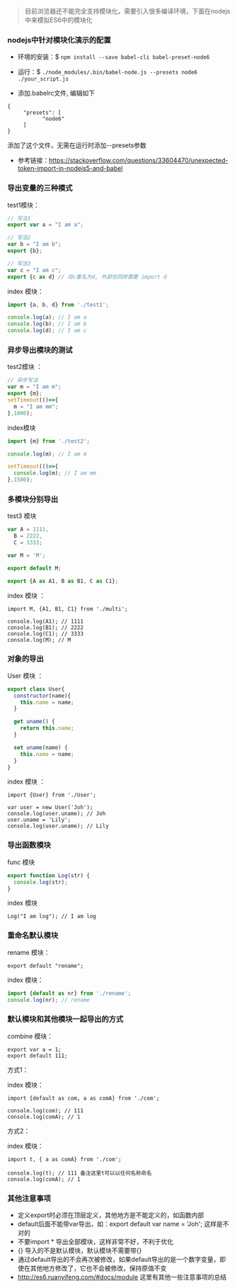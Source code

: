> 目前浏览器还不能完全支持模块化，需要引入很多编译环境，下面在nodejs中来模拟ES6中的模块化

### nodejs中针对模块化演示的配置

- 环境的安装：$ `npm install --save babel-cli babel-preset-node6`

- 运行：$ `./node_modules/.bin/babel-node.js --presets node6 ./your_script.js`

- 添加.babelrc文件, 编辑如下
 ```
{
	  "presets": [
		    "node6"
	  ]
}
 ```
 添加了这个文件，无需在运行时添加--presets参数

- 参考链接：https://stackoverflow.com/questions/33604470/unexpected-token-import-in-nodejs5-and-babel

### 导出变量的三种模式

test1模块：
```javascript
// 写法1
export var a = "I am a";

// 写法2
var b = "I am b";
export {b};

// 写法3
var c = "I am c";
export {c as d} // 将c重名为d, 外部也同样需要 import d
```

index 模块：

```javascript
import {a, b, d} from './test1'; 

console.log(a); // I am a
console.log(b); // I am b
console.log(d); // I am c
```

### 异步导出模块的测试

test2模块 ： 
```javascript
// 异步写法
var m = "I am m";
export {m};
setTimeout(()=>{
  m = "I am mm";
},1000);

```

index模块

```javascript
import {m} from './test2'; 

console.log(m); // I am m

setTimeout(()=>{
  console.log(m); // I am mm
},1500);
```

### 多模块分别导出

test3 模块
```javascript
var A = 1111,
  B = 2222,
  C = 3333;

var M = 'M';

export default M;

export {A as A1, B as B1, C as C1};
```

index 模块 ：

```
import M, {A1, B1, C1} from './multi'; 

console.log(A1); // 1111
console.log(B1); // 2222
console.log(C1); // 3333
console.log(M); // M
```

### 对象的导出

User 模块 ：

```javascript
export class User{
  constructor(name){
    this.name = name;
  }

  get uname() {
    return this.name;
  }

  set uname(name) {
    this.name = name;
  }
}
```

index 模块 ：

```
import {User} from './User'; 

var user = new User('Joh');
console.log(user.uname); // Joh
user.uname = 'Lily';
console.log(user.uname); // Lily

```

### 导出函数模块

func 模块

```javascript
export function Log(str) {
  console.log(str); 
}
```

index 模块

```
Log("I am log"); // I am log
```

### 重命名默认模块

rename 模块：
```
export default "rename";
```

index 模块：

```javascript
import {default as nr} from './rename';
console.log(nr); // rename
```

### 默认模块和其他模块一起导出的方式

combine 模块：

```
export var a = 1;
export default 111;
```

方式1：

index 模块：

```
import {default as com, a as comA} from './com';

console.log(com); // 111
console.log(comA); // 1
```

方式2：

index 模块：

```
import t, { a as comA} from './com';

console.log(t); // 111 备注这里t可以以任何名称命名
console.log(comA); // 1
```

### 其他注意事项

- 定义export时必须在顶层定义，其他地方是不能定义的，如函数内部
- default后面不能带var导出，如：export default var name = 'Joh'; 这样是不对的
- 不要import * 导出全部模块，这样非常不好，不利于优化
- {} 导入的不是默认模块，默认模块不需要带{}
- 通过default导出的不会再次被修改，如果default导出的是一个数字变量，即使在其他地方修改了，它也不会被修改，保持原值不变
- http://es6.ruanyifeng.com/#docs/module 这里有其他一些注意事项的总结